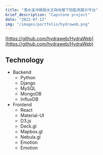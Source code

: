 ```yaml
---
title: "濁水溪沖積扇水文與地層下陷監測展示平台"
brief_description: "Capstone project"
date: "2022-07-12"
img: "/images/portfolio/hydraweb.png"
---
```



[https://github.com/hydraweb/HydraWeb](https://github.com/hydraweb/HydraWeb)

## Technology

- Backend
    * Python 
    * Django
    * MySQL
    * MongoDB
    * InfluxDB
- Frontend
    * React
    * Material-UI
    * D3.js
    * Deck.gl
    * Mapbox.gl
    * Nebula.gl
    * Emotion
    * Emotion